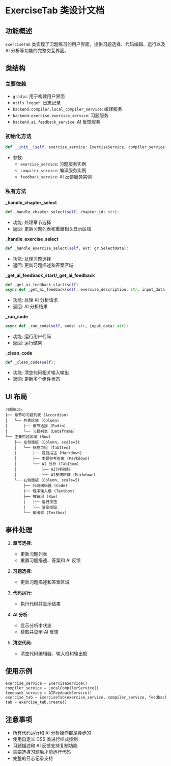 # ExerciseTab 类设计文档

## 功能概述
`ExerciseTab` 类实现了习题练习的用户界面，提供习题选择、代码编辑、运行以及 AI 分析等功能的完整交互界面。

## 类结构
### 主要依赖
- `gradio`: 用于构建用户界面
- `utils.logger`: 日志记录
- `backend.compiler.local_compiler_service`: 编译服务
- `backend.exercise.exercise_service`: 习题服务
- `backend.ai.feedback_service`: AI 反馈服务

### 初始化方法
```python
def __init__(self, exercise_service: ExerciseService, compiler_service: LocalCompilerService, feedback_service: AIFeedbackService):
```
- 参数:
    - `exercise_service`: 习题服务实例
    - `compiler_service`: 编译服务实例
    - `feedback_service`: AI 反馈服务实例

### 私有方法
**_handle_chapter_select**
```python
def _handle_chapter_select(self, chapter_id: str):
```
- 功能: 处理章节选择
- 返回: 更新习题列表和重置相关显示区域

**_handle_exercise_select**
```python
def _handle_exercise_select(self, evt: gr.SelectData):
```
- 功能: 处理习题选择
- 返回: 更新习题描述和答案区域

**_get_ai_feedback_start/_get_ai_feedback**
```python
def _get_ai_feedback_start(self)
async def _get_ai_feedback(self, exercise_description: str, input_data: str, code: str, output: str)
```
- 功能: 处理 AI 分析请求
- 返回: AI 分析结果

**_run_code**
```python
async def _run_code(self, code: str, input_data: str):
```
- 功能: 运行用户代码
- 返回: 运行结果

**_clean_code**
```python
def _clean_code(self):
```
- 功能: 清空代码相关输入输出
- 返回: 更新多个组件状态

## UI 布局
```
习题练习✍️
├── 章节和习题列表 (Accordion)
│   └── 列表区域 (Column)
│       ├── 章节选择 (Radio)
│       └── 习题列表 (Dataframe)
└── 主要内容区域 (Row)
    ├── 左侧面板 (Column, scale=3)
    │   └── 标签页组 (TabItem)
    │       ├── 题目描述 (Markdown)
    │       ├── 本题参考答案 (Markdown)
    │       └── AI 分析 (TabItem)
    │           ├── AI分析按钮
    │           └── AI反馈区域 (Markdown)
    └── 右侧面板 (Column, scale=5)
        ├── 代码编辑器 (Code)
        ├── 程序输入框 (Textbox)
        ├── 按钮组 (Row)
        │   ├── 运行按钮
        │   └── 清空按钮
        └── 输出框 (Textbox)
```

## 事件处理
1. **章节选择**:
   - 更新习题列表
   - 重置习题描述、答案和 AI 反馈

2. **习题选择**:
   - 更新习题描述和答案区域

3. **代码运行**:
   - 执行代码并显示结果

4. **AI 分析**:
   - 显示分析中状态
   - 获取并显示 AI 反馈

5. **清空代码**:
   - 清空代码编辑器、输入框和输出框

## 使用示例
```python
exercise_service = ExerciseService()
compiler_service = LocalCompilerService()
feedback_service = AIFeedbackService()
exercise_tab = ExerciseTab(exercise_service, compiler_service, feedback_service)
tab = exercise_tab.create()
```

## 注意事项
- 所有代码运行和 AI 分析操作都是异步的
- 使用自定义 CSS 类进行样式控制
- 习题描述和 AI 反馈支持复制功能
- 需要选择习题后才能运行代码
- 完整的日志记录支持